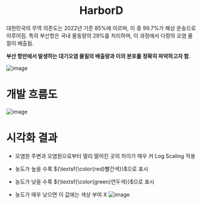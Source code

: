 <h1 align="center">
HarborD
<br>
</h1>

대한민국의 무역 의존도는 2022년 기준 85%에 이르며, 이 중 99.7%가 해상 운송으로 이루어짐.
특히 부산항은 국내 물동량의 29%를 처리하며, 이 과정에서 다량의 오염 물질이 배출됨.

**부산 항만에서 발생하는 대기오염 물질의 배출량과 이의 분포를 정확히 파악하고자 함.**

![image](https://github.com/user-attachments/assets/c074d2e3-7ba1-44fb-9591-0f5737a5affb)


# 개발 흐름도 
![image](https://github.com/user-attachments/assets/8ff30b1c-25b3-446c-ac4f-f1a0e7b91f2a)

# 시각화 결과
- 오염원 주변과 오염원으로부터 멀리 떨어진 곳의 차이가 매우 커 Log Scaling 적용

- 농도가 높을 수록 
${\textsf{\color{red}빨간색}}$으로 표시
- 농도가 낮을 수록 
${\textsf{\color{green}연두색}}$으로 표시
- 농도가 매우 낮으면 이 값에는 색상 부여 X
![image](https://github.com/user-attachments/assets/90959d62-4a09-4a51-a890-900e5b85a124)
